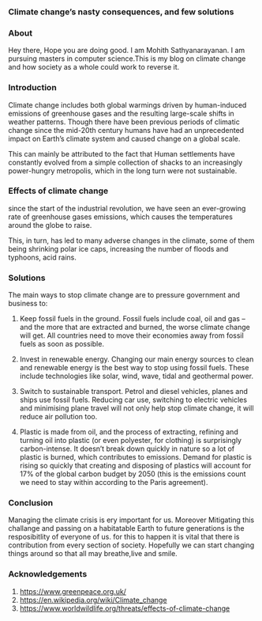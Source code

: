 ### Climate change’s nasty consequences, and few solutions

### About

Hey there, Hope you are doing good. I am Mohith Sathyanarayanan. I am pursuing masters in computer science.This is my blog on climate change and how society as a whole could work to reverse it.

### Introduction
Climate change includes both global warmings driven by human-induced emissions of greenhouse gases and the resulting large-scale shifts in weather patterns. Though there have been previous periods of climatic change since the mid-20th century humans have had an unprecedented impact on Earth’s climate system and caused change on a global scale.

This can mainly be attributed to the fact that Human settlements have constantly evolved from a simple collection of shacks to an increasingly power-hungry metropolis, which in the long turn were not sustainable.


### Effects of climate change

since the start of the industrial revolution, we have seen an ever-growing rate of greenhouse gases emissions, which causes the temperatures around the globe to raise. 

This, in turn, has led to many adverse changes in the climate, some of them being shrinking polar ice caps, increasing the number of floods and typhoons, acid rains.

### Solutions

  The main ways to stop climate change are to pressure government and business to:

  1) Keep fossil fuels in the ground. Fossil fuels include coal, oil and gas – and the more that are extracted and burned, the worse climate change will get. All countries need to move their economies away from fossil fuels as soon as possible.

  2) Invest in renewable energy. Changing our main energy sources to clean and renewable energy is the best way to stop using fossil fuels. These include technologies like solar, wind, wave, tidal and geothermal power.
  
  3) Switch to sustainable transport. Petrol and diesel vehicles, planes and ships use fossil fuels. Reducing car use, switching to electric vehicles and minimising plane travel will not only help stop climate change, it will reduce air pollution too.
    
   4) Plastic is made from oil, and the process of extracting, refining and turning oil into plastic (or even polyester, for clothing) is surprisingly carbon-intense. It doesn’t break down quickly in nature so a lot of plastic is burned, which contributes to emissions. Demand for plastic is rising so quickly that creating and disposing of plastics will account for 17% of the global carbon budget by 2050 (this is the emissions count we need to stay within according to the Paris agreement).

### Conclusion

Managing the climate crisis is ery important for us. Moreover Mitigating this challange and passing on a habitatable Earth to future generations is the resposibitlity of everyone of us. for this to happen it is vital that there is contribution from every section of society. Hopefully we can start changing things around so that all may breathe,live and smile. 

### Acknowledgements
1) https://www.greenpeace.org.uk/
2) https://en.wikipedia.org/wiki/Climate_change
3) https://www.worldwildlife.org/threats/effects-of-climate-change
